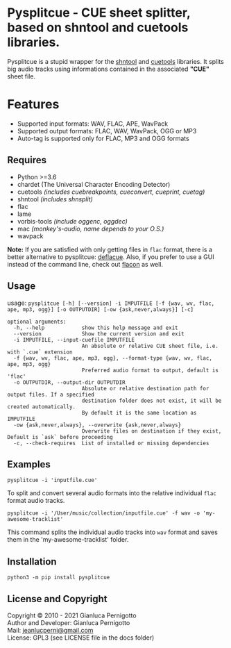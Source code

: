 # Pysplitcue - CUE sheet splitter, based on shntool and cuetools libraries.

Pysplitcue is a stupid wrapper for the 
[shntool](http://freshmeat.sourceforge.net/projects/shntool) 
and [cuetools](https://github.com/svend/cuetools) libraries.
It splits big audio tracks using informations contained in the associated
**"CUE"** sheet file.   

# Features

- Supported input formats: WAV, FLAC, APE, WavPack
- Supported output formats: FLAC, WAV, WavPack, OGG or MP3
- Auto-tag is supported only for FLAC, MP3 and OGG formats

## Requires

- Python >=3.6
- chardet (The Universal Character Encoding Detector)
- cuetools *(includes cuebreakpoints, cueconvert, cueprint, cuetag)*
- shntool *(includes shnsplit)*
- flac
- lame
- vorbis-tools *(include oggenc, oggdec)*
- mac  *(monkey's-audio, name depends to your O.S.)*
- wavpack

**Note:** If you are satisfied with only getting files in `flac` format, there is 
a better alternative to pysplitcue: [deflacue](https://github.com/idlesign/deflacue). 
Also, if you prefer to use a GUI instead of the command line, check out 
[flacon](https://github.com/flacon/flacon) as well.


## Usage
usage: `pysplitcue [-h] [--version] -i IMPUTFILE [-f {wav, wv, flac, ape, mp3, ogg}] [-o OUTPUTDIR] [-ow {ask,never,always}] [-c]`   

```
optional arguments:
  -h, --help            show this help message and exit
  --version             Show the current version and exit
  -i IMPUTFILE, --input-cuefile IMPUTFILE
                        An absolute or relative CUE sheet file, i.e. with `.cue` extension
  -f {wav, wv, flac, ape, mp3, ogg}, --format-type {wav, wv, flac, ape, mp3, ogg}
                        Preferred audio format to output, default is 'flac'
  -o OUTPUTDIR, --output-dir OUTPUTDIR
                        Absolute or relative destination path for output files. If a specified 
                        destination folder does not exist, it will be created automatically. 
                        By default it is the same location as IMPUTFILE
  -ow {ask,never,always}, --overwrite {ask,never,always}
                        Overwrite files on destination if they exist, Default is `ask` before proceeding
  -c, --check-requires  List of installed or missing dependencies

```  

## Examples

`pysplitcue -i 'inputfile.cue'`   

To split and convert several audio formats into the relative individual 
`flac` format audio tracks.    

`pysplitcue -i '/User/music/collection/inputfile.cue' -f wav -o 'my-awesome-tracklist'`   

This command splits the individual audio tracks into `wav` format 
and saves them in the 'my-awesome-tracklist' folder.   


## Installation

`python3 -m pip install pysplitcue`

## License and Copyright

Copyright © 2010 - 2021 Gianluca Pernigotto   
Author and Developer: Gianluca Pernigotto   
Mail: <jeanlucperni@gmail.com>   
License: GPL3 (see LICENSE file in the docs folder)


